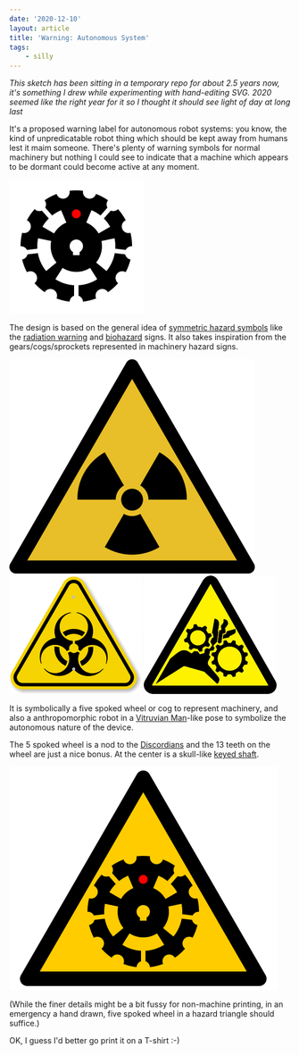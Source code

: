 ```yaml
---
date: '2020-12-10'
layout: article
title: 'Warning: Autonomous System'
tags:
    - silly
---
```


*This sketch has been sitting in a temporary repo for about 2.5 years now, it's
something I drew while experimenting with hand-editing SVG.
2020 seemed like the right year for it so I thought it should see light of day at long last*

It's a proposed warning label for autonomous robot systems: you know, the kind
of unpredicatable robot thing which should be kept away from humans lest it maim
someone. There's plenty of warning symbols for normal machinery but nothing I could see
to indicate that a machine which appears to be dormant could become active at 
any moment.

![Autonomous System](img/autonomous-system-whitebackground.svg)

The design is based on the general idea of [symmetric hazard symbols](https://en.wikipedia.org/wiki/Hazard_symbol) like
the [radiation warning](http://www.mub.eps.manchester.ac.uk/nuclearhitchhiker/?p=665)
and [biohazard](https://en.wikipedia.org/wiki/Biological_hazard) signs.  It also takes
inspiration from the gears/cogs/sprockets represented in machinery hazard signs.

![Radiation Hazard](img/radioactive.png) ![Biological Hazard](img/biohazard.png) ![Crush/Pinch Hazard](img/gears.png)

It is symbolically a five spoked wheel or cog to represent machinery,
and also a anthropomorphic robot in a
[Vitruvian Man](https://en.wikipedia.org/wiki/Vitruvian_Man)-like
pose to symbolize the autonomous nature of the device.

The 5 spoked wheel is a nod to the [Discordians](https://en.wikipedia.org/wiki/Discordianism)
and the 13 teeth on the wheel are just a nice bonus.  At the center is a 
skull-like [keyed shaft](https://en.wikipedia.org/wiki/Key_%28engineering%29).

![Autonomous System Hazard](img/autonomous-system-hazard.svg)

(While the finer details might be a bit fussy for non-machine printing,
in an emergency a hand drawn, five spoked wheel in a hazard triangle should suffice.)

OK, I guess I'd better go print it on a T-shirt :-)

